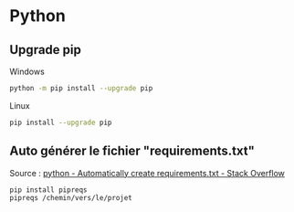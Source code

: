# Python

## Upgrade pip

Windows

```bash
python -m pip install --upgrade pip
```

Linux

```bash
pip install --upgrade pip
```

## Auto générer le fichier "requirements.txt"

Source : [python - Automatically create requirements.txt - Stack Overflow](https://stackoverflow.com/a/31684470)

```bash
pip install pipreqs
pipreqs /chemin/vers/le/projet
```
